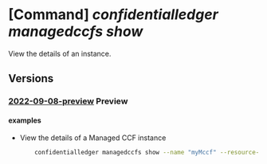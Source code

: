 # [Command] _confidentialledger managedccfs show_

View the details of an instance.

## Versions

### [2022-09-08-preview](/Resources/mgmt-plane/L3N1YnNjcmlwdGlvbnMve30vcmVzb3VyY2Vncm91cHMve30vcHJvdmlkZXJzL21pY3Jvc29mdC5jb25maWRlbnRpYWxsZWRnZXIvbWFuYWdlZGNjZnMve30=/2022-09-08-preview.xml) **Preview**

<!-- mgmt-plane /subscriptions/{}/resourcegroups/{}/providers/microsoft.confidentialledger/managedccfs/{} 2022-09-08-preview -->

#### examples

- View the details of a Managed CCF instance
    ```bash
        confidentialledger managedccfs show --name "myMccf" --resource-group "myResourceGroup"
    ```
